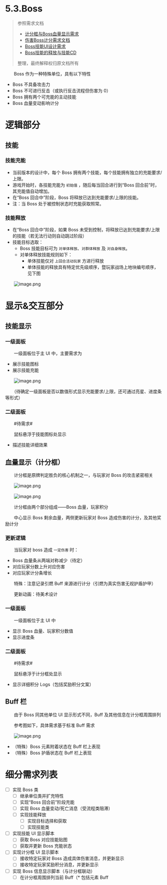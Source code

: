 # 5.3.Boss

> 参照需求文档
>
> - [计分框与Boss血量显示需求](https://www.teambition.com/project/61a89798beaeab07a42c799c/works/61c5cc58f516a2003f0cd9c4/work/61da99b2ed5c4a003f8db86f)
> - [伤害Boss计分需求文档](https://www.teambition.com/project/61a89798beaeab07a42c799c/works/61c5cc58f516a2003f0cd9c4/work/61daa9040e16ec003f0b7609)
> - [Boss技能UI设计需求](https://www.teambition.com/project/61a89798beaeab07a42c799c/works/61c5cc58f516a2003f0cd9c4/work/61da99acc51bb0003f7096d9)
> - [Boss技能的释放与技能CD](https://www.teambition.com/project/61a89798beaeab07a42c799c/works/61c5cc58f516a2003f0cd9c4/work/61d97da5e8d5a0003fbaa446)
>
> 整理，最终解释权归原文档所有

　　Boss 作为一种特殊单位，具有以下特性

* Boss 不具备攻击力
* Boss 不可进行反击（或执行反击流程但伤害为 0）
* Boss 拥有两个可充能的主动技能
* Boss 血量变动影响计分

# 逻辑部分

## 技能

### 技能充能

* 当前版本的设计中，每个 Boss 拥有两个技能，每个技能拥有独立的充能要求/上限。
* 游戏开始时，各技能充能为 `初始值` ，随后每当回合进行到“Boss 回合前”时，其充能值自动增加。
* 在“Boss 回合中”阶段，Boss 将释放已达到充能要求/上限的技能。
* 注：当 Boss 处于被控制状态时充能获取照常。

### 技能释放

* 在“Boss 回合中”阶段，如果 Boss 未受到控制，将释放已达到充能要求/上限的技能（若无法行动则自动跳过阶段）
* 技能目标选取：
  * Boss 技能目标可为 `对单体释放`、`对群体释放` 及 `对自身释放`。
  * 对单体释放技能规则如下：
    * 单体技能仅对 `上回合活动玩家` 方进行释放
    * 单体技能的释放具有特定优先级顺序，暨玩家战场上地块编号顺序，见下图

　　![image.png](assets/image-20220112152043-rsa84vx.png)

# 显示&交互部分

## 技能显示

### 一级面板

　　一级面板位于主 UI 中，主要需求为

* 展示技能图标
* 展示技能充能

　　![image.png](assets/image-20220112152229-u5hlfrh.png)

　　（待确定一级面板是否以数值形式显示充能要求/上限，还可通过亮星、进度条等形式）

### 二级面板

　　#待需求#

　　鼠标悬浮于技能图标处显示

* 描述技能详细效果

## 血量显示（计分框）

　　计分框是原牌判定胜负的核心机制之一，与玩家对 Boss 的攻击紧密相关

　　![image.png](assets/image-20220112153926-99iqb0m.png)

　　![image.png](assets/image-20220112153932-49x2u9v.png)

　　计分框由两个部分组成——Boss 血量，玩家积分

　　中心显示 Boss 剩余血量，两侧更新玩家对 Boss 造成伤害的计分，及其他奖励计分

### 更新逻辑

　　当玩家对 boss 造成 `一定伤害` 时：

* Boss 血量条从两端对称减少（待定）
* 对应玩家分数上升对应伤害
* 对应玩家计分条增长

　　特殊：注意记录引燃 Buff 来源进行计分（引燃为真实伤害无视护盾护甲）

　　更新动画：待美术设计

### 一级面板

　　一级面板位于主 UI 中

* 显示 Boss 血量、玩家积分数值
* 显示进度条

### 二级面板

　　#待需求#

　　鼠标悬浮于计分框处显示

* 显示详细积分 Logs（包括奖励积分文案）

## Buff 栏

　　由于 Boss 同其他单位 UI 显示形式不同，Buff 及其他信息在计分框周围排列

　　参考图如下，具体需求基于标准 Buff 需求

　　![image.png](assets/image-20220112155425-g5ci663.png)

* （特殊）Boss 元素附着状态在 Buff 栏上表现
* （特殊）Boss 护盾状态在 Buff 栏上表现

# 细分需求列表

* [ ] 实现 Boss 类
  * [ ] 继承单位类并扩充特性
  * [ ] 实现“Boss 回合前”阶段充能
  * [ ] 实现 Boss 血量变动/死亡消息（受流程类阻滞）
  * [ ] 实现技能释放
    * [ ] 实现目标选择和获取
    * [ ] 实现技能类
* [ ] 实现技能 UI 显示脚本
  * [ ] 获取 Boss 对应技能贴图
  * [ ] 获取并更新 Boss 充能状态
* [ ] 实现计分框 UI 显示脚本
  * [ ] 接收特定玩家对 Boss 造成具体伤害消息，并更新显示
  * [ ] 接收特定玩家奖励积分消息，并更新显示
* [ ] 实现 Boss 信息显示脚本（与计分框联动）
  * [ ] 在计分框周围排列当前 Buff（* 包括元素 Buff

　　
